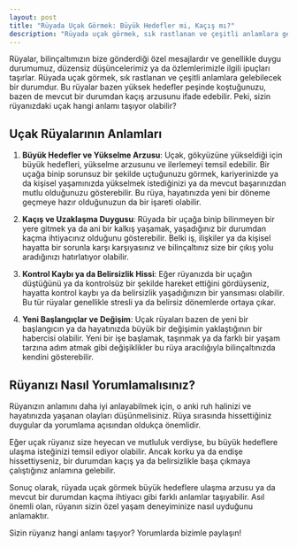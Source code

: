 ```yaml
---
layout: post
title: "Rüyada Uçak Görmek: Büyük Hedefler mi, Kaçış mı?"
description: "Rüyada uçak görmek, sık rastlanan ve çeşitli anlamlara gelebilecek bir durumdur. Bu rüyalar bazen yüksek hedefler peşinde koştuğunuzu, bazen de mevcut bir durumdan kaçış arzusunu ifade edebilir."
---
```


Rüyalar, bilinçaltımızın bize gönderdiği özel mesajlardır ve genellikle duygu durumumuz, düzensiz düşüncelerimiz ya da özlemlerimizle ilgili ipuçları taşırlar. Rüyada uçak görmek, sık rastlanan ve çeşitli anlamlara gelebilecek bir durumdur. Bu rüyalar bazen yüksek hedefler peşinde koştuğunuzu, bazen de mevcut bir durumdan kaçış arzusunu ifade edebilir. Peki, sizin rüyanızdaki uçak hangi anlamı taşıyor olabilir?

## Uçak Rüyalarının Anlamları

1. **Büyük Hedefler ve Yükselme Arzusu**: Uçak, gökyüzüne yükseldiği için büyük hedefleri, yükselme arzusunu ve ilerlemeyi temsil edebilir. Bir uçağa binip sorunsuz bir şekilde uçtuğunuzu görmek, kariyerinizde ya da kişisel yaşamınızda yükselmek istediğinizi ya da mevcut başarınızdan mutlu olduğunuzu gösterebilir. Bu rüya, hayatınızda yeni bir döneme geçmeye hazır olduğunuzun da bir işareti olabilir.

2. **Kaçış ve Uzaklaşma Duygusu**: Rüyada bir uçağa binip bilinmeyen bir yere gitmek ya da ani bir kalkış yaşamak, yaşadığınız bir durumdan kaçma ihtiyacınız olduğunu gösterebilir. Belki iş, ilişkiler ya da kişisel hayatta bir sorunla karşı karşıyasınız ve bilinçaltınız size bir çıkış yolu aradığınızı hatırlatıyor olabilir.

3. **Kontrol Kaybı ya da Belirsizlik Hissi**: Eğer rüyanızda bir uçağın düştüğünü ya da kontrolsüz bir şekilde hareket ettiğini gördüyseniz, hayatta kontrol kaybı ya da belirsizlik yaşadığınızın bir yansıması olabilir. Bu tür rüyalar genellikle stresli ya da belirsiz dönemlerde ortaya çıkar.

4. **Yeni Başlangıçlar ve Değişim**: Uçak rüyaları bazen de yeni bir başlangıcın ya da hayatınızda büyük bir değişimin yaklaştığının bir habercisi olabilir. Yeni bir işe başlamak, taşınmak ya da farklı bir yaşam tarzına adım atmak gibi değişiklikler bu rüya aracılığıyla bilinçaltınızda kendini gösterebilir.

## Rüyanızı Nasıl Yorumlamalısınız?

Rüyanızın anlamını daha iyi anlayabilmek için, o anki ruh halinizi ve hayatınızda yaşanan olayları düşünmelisiniz. Rüya sırasında hissettiğiniz duygular da yorumlama açısından oldukça önemlidir.

Eğer uçak rüyanız size heyecan ve mutluluk verdiyse, bu büyük hedeflere ulaşma isteğinizi temsil ediyor olabilir. Ancak korku ya da endişe hissettiyseniz, bir durumdan kaçış ya da belirsizlikle başa çıkmaya çalıştığınız anlamına gelebilir.

Sonuç olarak, rüyada uçak görmek büyük hedeflere ulaşma arzusu ya da mevcut bir durumdan kaçma ihtiyacı gibi farklı anlamlar taşıyabilir. Asıl önemli olan, rüyanın sizin özel yaşam deneyiminize nasıl uyduğunu anlamaktır.

Sizin rüyanız hangi anlamı taşıyor? Yorumlarda bizimle paylaşın!